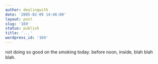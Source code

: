 ```yaml
---
author: dealingwith
date: '2005-02-09 14:46:00'
layout: post
slug: '169'
status: publish
title: '...'
wordpress_id: '169'
---
```


not doing so good on the smoking today. before noon, inside, blah blah blah.


